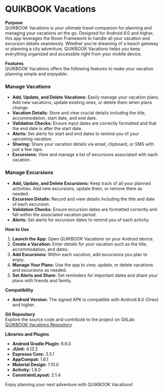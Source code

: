 # QUIKBOOK Vacations

**Purpose**  
QUIKBOOK Vacations is your ultimate travel companion for planning and managing your vacations on the go. Designed for Android 8.0 and higher, this app leverages the Room Framework to handle all your vacation and excursion details seamlessly. Whether you're dreaming of a beach getaway or planning a city adventure, QUIKBOOK Vacations helps you keep everything organized and accessible right from your mobile device.

**Features**  
QUIKBOOK Vacations offers the following features to make your vacation planning simple and enjoyable:

### Manage Vacations
- **Add, Update, and Delete Vacations:** Easily manage your vacation plans. Add new vacations, update existing ones, or delete them when plans change.
- **Vacation Details:** Store and view crucial details including the title, accommodation, start date, and end date.
- **Validation Checks:** Ensure input dates are correctly formatted and that the end date is after the start date.
- **Alerts:** Set alerts for start and end dates to remind you of your upcoming vacation.
- **Sharing:** Share your vacation details via email, clipboard, or SMS with just a few taps.
- **Excursions:** View and manage a list of excursions associated with each vacation.

### Manage Excursions
- **Add, Update, and Delete Excursions:** Keep track of all your planned activities. Add new excursions, update them, or remove them as needed.
- **Excursion Details:** Record and view details including the title and date of each excursion.
- **Validation Checks:** Ensure excursion dates are formatted correctly and fall within the associated vacation period.
- **Alerts:** Set alerts for excursion dates to remind you of each activity.

**How to Use**
1. **Launch the App:** Open QUIKBOOK Vacations on your Android device.
2. **Create a Vacation:** Enter details for your vacation such as the title, accommodation, and dates.
3. **Add Excursions:** Within each vacation, add excursions you plan to enjoy.
4. **Manage Your Plans:** Use the app to view, update, or delete vacations and excursions as needed.
5. **Set Alerts and Share:** Set reminders for important dates and share your plans with friends and family.

**Compatibility**  
- **Android Version:** The signed APK is compatible with Android 8.0 (Oreo) and higher.

**Git Repository**  
Explore the source code and contribute to the project on GitLab:  
[QUIKBOOK Vacations Repository](https://gitlab.com/wgu-gitlab-environment/student-repos/mlog113/d308-mobile-application-development-android/-/tree/working?ref_type=heads)

**Libraries and Plugins**
- **Android Gradle Plugin:** 8.6.0
- **JUnit:** 4.13.2
- **Espresso Core:** 3.5.1
- **AppCompat:** 1.6.1
- **Material Design:** 1.10.0
- **Activity:** 1.8.0
- **ConstraintLayout:** 2.1.4

Enjoy planning your next adventure with QUIKBOOK Vacations!
